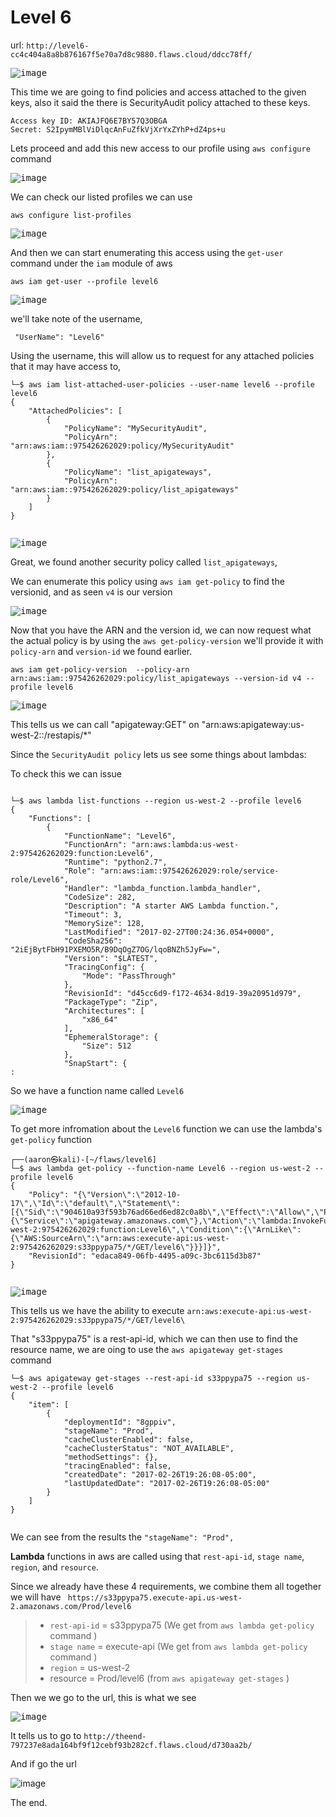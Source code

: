 # Level 6
url: `http://level6-cc4c404a8a8b876167f5e70a7d8c9880.flaws.cloud/ddcc78ff/`

<kbd>![image](https://github.com/user-attachments/assets/eb4c364a-c80b-4bb4-8a86-bffb0f17e0cb)</kbd>

This time we are going to find policies and access attached to the given keys, also it said the there is SecurityAudit policy attached to these keys.

```
Access key ID: AKIAJFQ6E7BY57Q3OBGA
Secret: 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
```

Lets proceed and add this new access to our profile using `aws configure` command

<kbd>![image](https://github.com/user-attachments/assets/24a8ba8e-0178-48f1-a2a6-38d871464394)</kbd>

We can check our listed profiles we can use 

```
aws configure list-profiles
```
<kbd>![image](https://github.com/user-attachments/assets/8d7fc921-b57c-4db9-97ac-1a3e9b30cfe1)</kbd>

And then we can start enumerating this access using the `get-user` command under the `iam` module of aws

```
aws iam get-user --profile level6
```
<kbd>![image](https://github.com/user-attachments/assets/ae2c5ebc-488c-4742-a861-e533eda16b2c)</kbd>

we'll take note of the username, 
```
 "UserName": "Level6"
```

Using the username, this will allow us to request for any attached policies that it may have access to, 

```
└─$ aws iam list-attached-user-policies --user-name level6 --profile level6 
{
    "AttachedPolicies": [
        {
            "PolicyName": "MySecurityAudit",
            "PolicyArn": "arn:aws:iam::975426262029:policy/MySecurityAudit"
        },
        {
            "PolicyName": "list_apigateways",
            "PolicyArn": "arn:aws:iam::975426262029:policy/list_apigateways"
        }
    ]
}
  
```
<kbd>![image](https://github.com/user-attachments/assets/3e67ace5-2786-4bc4-8ec1-ad9d08111210)</kbd>

Great, we found another security policy called `list_apigateways`, 

We can enumerate this policy using `aws iam get-policy` to find the versionid, and as seen `v4` is our version

<kbd>![image](https://github.com/user-attachments/assets/8df2443b-6c80-47ce-b18a-679ea20f356d)</kbd>

Now that you have the ARN and the version id, we can now request what the actual policy is by using the `aws get-policy-version` we'll provide it with `policy-arn` and `version-id` we found earlier. 

```
aws iam get-policy-version  --policy-arn arn:aws:iam::975426262029:policy/list_apigateways --version-id v4 --profile level6 
```

<kbd>![image](https://github.com/user-attachments/assets/a3c18607-9b7a-4c15-8f0e-e79779f7a75e)</kbd>


This tells us we can call "apigateway:GET" on "arn:aws:apigateway:us-west-2::/restapis/*" 

Since the `SecurityAudit policy` lets us see some things about lambdas: 

To check this we can issue 
```

└─$ aws lambda list-functions --region us-west-2 --profile level6
{
    "Functions": [
        {
            "FunctionName": "Level6",
            "FunctionArn": "arn:aws:lambda:us-west-2:975426262029:function:Level6",
            "Runtime": "python2.7",
            "Role": "arn:aws:iam::975426262029:role/service-role/Level6",
            "Handler": "lambda_function.lambda_handler",
            "CodeSize": 282,
            "Description": "A starter AWS Lambda function.",
            "Timeout": 3,
            "MemorySize": 128,
            "LastModified": "2017-02-27T00:24:36.054+0000",
            "CodeSha256": "2iEjBytFbH91PXEMO5R/B9DqOgZ7OG/lqoBNZh5JyFw=",
            "Version": "$LATEST",
            "TracingConfig": {
                "Mode": "PassThrough"
            },
            "RevisionId": "d45cc6d9-f172-4634-8d19-39a20951d979",
            "PackageType": "Zip",
            "Architectures": [
                "x86_64"
            ],
            "EphemeralStorage": {
                "Size": 512
            },
            "SnapStart": {
:

```

So we have a function name called `Level6` 

<kbd>![image](https://github.com/user-attachments/assets/a67289e7-d302-49af-a446-994881066d4a)</kbd>

To get more infromation about the `Level6` function we can use the  lambda's `get-policy` function
```
┌──(aaron㉿kali)-[~/flaws/level6]
└─$ aws lambda get-policy --function-name Level6 --region us-west-2 --profile level6
{
    "Policy": "{\"Version\":\"2012-10-17\",\"Id\":\"default\",\"Statement\":[{\"Sid\":\"904610a93f593b76ad66ed6ed82c0a8b\",\"Effect\":\"Allow\",\"Principal\":{\"Service\":\"apigateway.amazonaws.com\"},\"Action\":\"lambda:InvokeFunction\",\"Resource\":\"arn:aws:lambda:us-west-2:975426262029:function:Level6\",\"Condition\":{\"ArnLike\":{\"AWS:SourceArn\":\"arn:aws:execute-api:us-west-2:975426262029:s33ppypa75/*/GET/level6\"}}}]}",
    "RevisionId": "edaca849-06fb-4495-a09c-3bc6115d3b87"
}
         
```
<kbd>![image](https://github.com/user-attachments/assets/dbd4eaa1-7c16-468c-a0e0-5491829f783b)</kbd>

This tells us we have the ability to execute `arn:aws:execute-api:us-west-2:975426262029:s33ppypa75/*/GET/level6\` 

That "s33ppypa75" is a rest-api-id, which we can then use to find the resource name, we are oing to use the `aws apigateway get-stages` command

```
└─$ aws apigateway get-stages --rest-api-id s33ppypa75 --region us-west-2 --profile level6
{
    "item": [
        {
            "deploymentId": "8gppiv",
            "stageName": "Prod",
            "cacheClusterEnabled": false,
            "cacheClusterStatus": "NOT_AVAILABLE",
            "methodSettings": {},
            "tracingEnabled": false,
            "createdDate": "2017-02-26T19:26:08-05:00",
            "lastUpdatedDate": "2017-02-26T19:26:08-05:00"
        }
    ]
}


```
We can see from the results the  `"stageName": "Prod",` 

**Lambda** functions in aws are called using that `rest-api-id`, `stage name`, `region`, and `resource`. 

 Since we already have these 4 requirements, we combine them all together we will have ` https://s33ppypa75.execute-api.us-west-2.amazonaws.com/Prod/level6`

>- `rest-api-id`  = s33ppypa75 (We get from  `aws lambda get-policy` command )
>- `stage name` = execute-api (We get from  `aws lambda get-policy` command )
>- `region` = us-west-2 
>- resource = Prod/level6  (from `aws apigateway get-stages` )
 

Then we we go to the url, this is what we see

<kbd>![image](https://github.com/user-attachments/assets/b855e61e-de68-4121-9f6b-170b3d3b5238)</kbd>

It tells us to go to `http://theend-797237e8ada164bf9f12cebf93b282cf.flaws.cloud/d730aa2b/`

And if go the url 

![image](https://github.com/user-attachments/assets/cefa99cc-f91e-4e78-94bb-0a3e37425492)


The end. 



